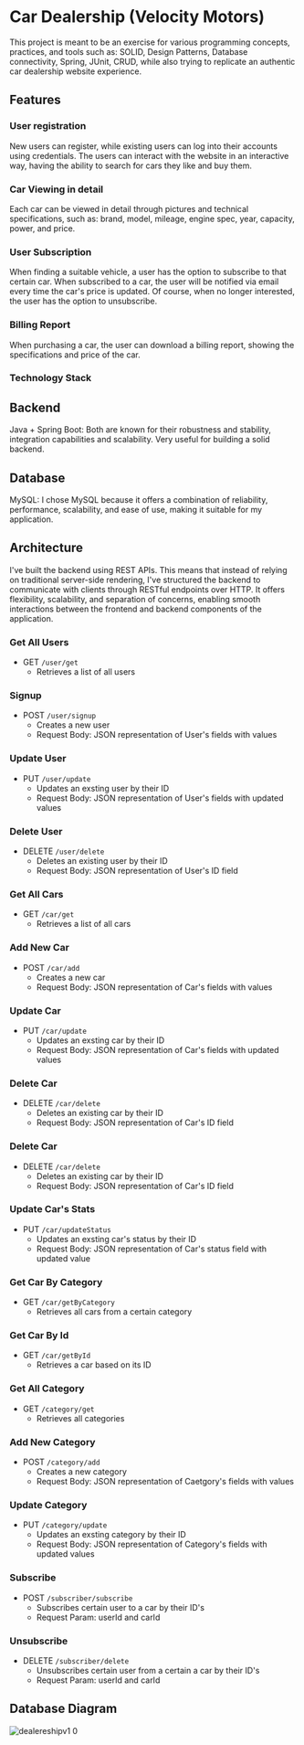 # Car Dealership (Velocity Motors)

This project is meant to be an exercise for various programming concepts, practices, and tools such as: SOLID, Design Patterns, Database connectivity, Spring, JUnit, CRUD, while also trying to replicate an authentic car dealership website experience.

## Features
### User registration
New users can register, while existing users can log into their accounts using credentials. The users can interact with the website in an interactive way, having the ability to search for cars they like and buy them.

### Car Viewing in detail
Each car can be viewed in detail through pictures and technical specifications, such as: brand, model, mileage, engine spec, year, capacity, power, and price.

### User Subscription
When finding a suitable vehicle, a user has the option to subscribe to that certain car. When subscribed to a car, the user will be notified via email every time the car's price is updated. Of course, when no longer interested, the user has the option to unsubscribe.

### Billing Report
When purchasing a car, the user can download a billing report, showing the specifications and price of the car.

### Technology Stack
## Backend
Java + Spring Boot: Both are known for their robustness and stability, integration capabilities and scalability. Very useful for building a solid backend.

## Database
MySQL: I chose MySQL because it offers a combination of reliability, performance, scalability, and ease of use, making it suitable for my application.

## Architecture
I've built the backend using REST APIs. This means that instead of relying on traditional server-side rendering, I've structured the backend to communicate with clients through RESTful endpoints over HTTP. It offers flexibility, scalability, and separation of concerns, enabling smooth interactions between the frontend and backend components of the application.

### Get All Users
* GET `/user/get`
  - Retrieves a list of all users
### Signup
* POST `/user/signup`
  - Creates a new user
  - Request Body: JSON representation of User's fields with values
### Update User
* PUT `/user/update`
  - Updates an exsting user by their ID
  - Request Body: JSON representation of User's fields with updated values
### Delete User
* DELETE `/user/delete`
  - Deletes an existing user by their ID
  - Request Body: JSON representation of User's ID field
  
### Get All Cars
* GET `/car/get`
  - Retrieves a list of all cars
### Add New Car
* POST `/car/add`
  - Creates a new car
  - Request Body: JSON representation of Car's fields with values
### Update Car
* PUT `/car/update`
  - Updates an exsting car by their ID
  - Request Body: JSON representation of Car's fields with updated values
### Delete Car
* DELETE `/car/delete`
  - Deletes an existing car by their ID
  - Request Body: JSON representation of Car's ID field
### Delete Car
* DELETE `/car/delete`
  - Deletes an existing car by their ID
  - Request Body: JSON representation of Car's ID field
### Update Car's Stats
* PUT `/car/updateStatus`
  - Updates an exsting car's status by their ID
  - Request Body: JSON representation of Car's status field with updated value
### Get Car By Category
* GET `/car/getByCategory`
  - Retrieves all cars from a certain category
### Get Car By Id
* GET `/car/getById`
  - Retrieves a car based on its ID

### Get All Category
* GET `/category/get`
  - Retrieves all categories
### Add New Category
* POST `/category/add`
  - Creates a new category
  - Request Body: JSON representation of Caetgory's fields with values
### Update Category
* PUT `/category/update`
  - Updates an exsting category by their ID
  - Request Body: JSON representation of Category's fields with updated values
 ### Subscribe
 * POST `/subscriber/subscribe`
   - Subscribes certain user to a car by their ID's
   - Request Param: userId and carId
 ### Unsubscribe
 * DELETE `/subscriber/delete`
   - Unsubscribes certain user from a certain a car by their ID's
   - Request Param: userId and carId

## Database Diagram
![dealereshipv1 0](https://github.com/berriesbloom/Car_Dealership/assets/78302227/7f0a214e-d6ed-4fc5-b845-bf763f7910e6)
